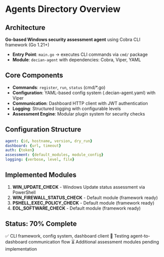 # Agents Directory Overview

## Architecture
**Go-based Windows security assessment agent** using Cobra CLI framework (Go 1.21+)
- **Entry Point**: `main.go` → executes CLI commands via `cmd/` package
- **Module**: `decian-agent` with dependencies: Cobra, Viper, YAML

## Core Components
- **Commands**: `register`, `run`, `status` (cmd/*.go)
- **Configuration**: YAML-based config system (.decian-agent.yaml) with Viper
- **Communication**: Dashboard HTTP client with JWT authentication
- **Logging**: Structured logging with configurable levels
- **Assessment Engine**: Modular plugin system for security checks

## Configuration Structure
```yaml
agent: {id, hostname, version, dry_run}
dashboard: {url, timeout}
auth: {token}
assessment: {default_modules, module_config}
logging: {verbose, level, file}
```

## Implemented Modules
1. **WIN_UPDATE_CHECK** - Windows Update status assessment via PowerShell
2. **WIN_FIREWALL_STATUS_CHECK** - Default module (framework ready)
3. **PSHELL_EXEC_POLICY_CHECK** - Default module (framework ready)
4. **EOL_SOFTWARE_CHECK** - Default module (framework ready)

## Status: 70% Complete
✅ CLI framework, config system, dashboard client
🔄 Testing agent-to-dashboard communication flow
⏳ Additional assessment modules pending implementation